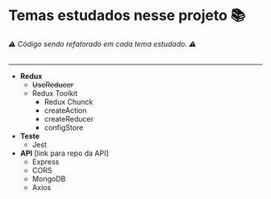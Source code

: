 # Temas estudados nesse projeto :books:

###### :warning: Código sendo refatorado em cada tema estudado. :warning:

---

- **Redux**
  - ~~UseReducer~~
  - Redux Toolkit
    - Redux Chunck
    - createAction
    - createReducer
    - configStore
- **Teste**
  - Jest
- **API** [link para repo da API]
  - Express
  - CORS
  - MongoDB
  - Axios
